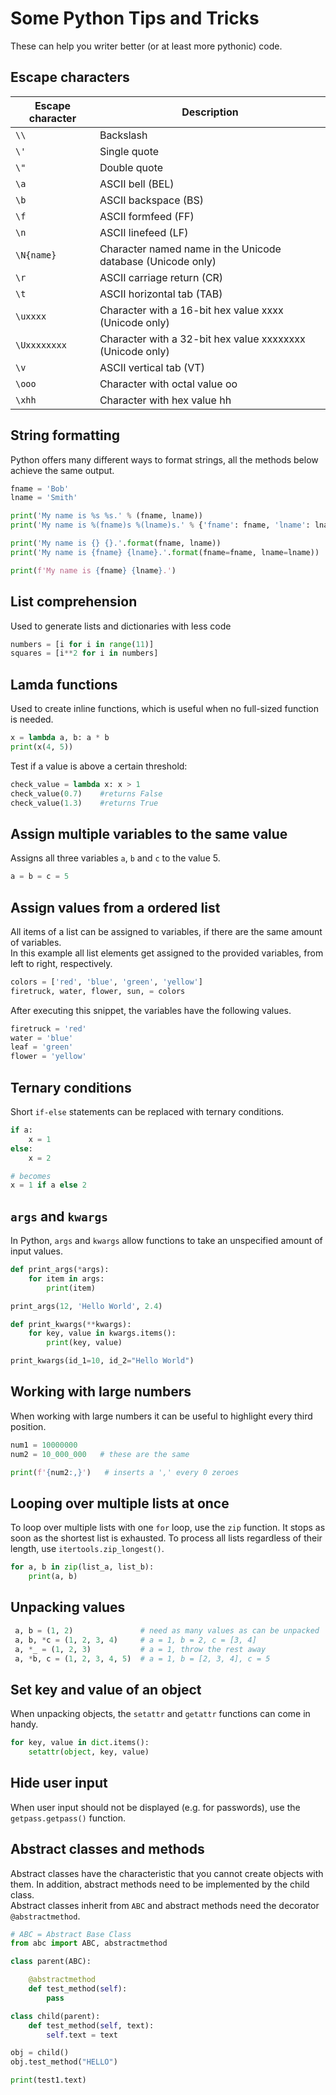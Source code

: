 # Some Python Tips and Tricks
These can help you writer better (or at least more pythonic) code.

## Escape characters

Escape character | Description
--- | ---
`\\` | Backslash
`\'` | Single quote
`\"` | Double quote
`\a` | ASCII bell (BEL)
`\b` | ASCII backspace (BS)
`\f` | ASCII formfeed (FF)
`\n` | ASCII linefeed (LF)
`\N{name}` | Character named name in the Unicode database (Unicode only)
`\r` | ASCII carriage return (CR)
`\t` | ASCII horizontal tab (TAB)
`\uxxxx` | Character with a 16-bit hex value xxxx (Unicode only)
`\Uxxxxxxxx` | Character with a 32-bit hex value xxxxxxxx (Unicode only)
`\v` | ASCII vertical tab (VT)
`\ooo` | Character with octal value oo
`\xhh` | Character with hex value hh

## String formatting
Python offers many different ways to format strings, all the methods below achieve the same output.

```python
fname = 'Bob'
lname = 'Smith'

print('My name is %s %s.' % (fname, lname))
print('My name is %(fname)s %(lname)s.' % {'fname': fname, 'lname': lname})

print('My name is {} {}.'.format(fname, lname))
print('My name is {fname} {lname}.'.format(fname=fname, lname=lname))

print(f'My name is {fname} {lname}.')
```

## List comprehension
Used to generate lists and dictionaries with less code

```python
numbers = [i for i in range(11)]
squares = [i**2 for i in numbers]
```

## Lamda functions
Used to create inline functions, which is useful when no full-sized function is needed.

```python
x = lambda a, b: a * b
print(x(4, 5))
```

Test if a value is above a certain threshold:

```python
check_value = lambda x: x > 1
check_value(0.7)	#returns False
check_value(1.3)	#returns True
```

## Assign multiple variables to the same value
Assigns all three variables `a`, `b` and `c` to the value 5.

```python
a = b = c = 5
```

## Assign values from a ordered list
All items of a list can be assigned to variables, if there are the same amount of variables.  
In this example all list elements get assigned to the provided variables, from left to right, respectively.

```python
colors = ['red', 'blue', 'green', 'yellow']
firetruck, water, flower, sun, = colors
```

After executing this snippet, the variables have the following values.

```python
firetruck = 'red'
water = 'blue'
leaf = 'green'
flower = 'yellow'
```

## Ternary conditions
Short `if-else` statements can be replaced with ternary conditions.

```python
if a:
    x = 1
else:
    x = 2

# becomes
x = 1 if a else 2
```

## `args` and `kwargs`
In Python, `args` and `kwargs` allow functions to take an unspecified amount of input values.

```python
def print_args(*args):
    for item in args:
        print(item)

print_args(12, 'Hello World', 2.4)

def print_kwargs(**kwargs):
    for key, value in kwargs.items():
        print(key, value)

print_kwargs(id_1=10, id_2="Hello World")
```

## Working with large numbers
When working with large numbers it can be useful to highlight every third position.

```python
num1 = 10000000
num2 = 10_000_000   # these are the same

print(f'{num2:,}')   # inserts a ',' every 0 zeroes
```

## Looping over multiple lists at once
To loop over multiple lists with one `for` loop, use the `zip` function. It stops as soon as the shortest list is exhausted.
To process all lists regardless of their length, use `itertools.zip_longest()`.

```python
for a, b in zip(list_a, list_b):
    print(a, b)
```

## Unpacking values

```python
 a, b = (1, 2)               # need as many values as can be unpacked
 a, b, *c = (1, 2, 3, 4)     # a = 1, b = 2, c = [3, 4]
 a, *_ = (1, 2, 3)           # a = 1, throw the rest away
 a, *b, c = (1, 2, 3, 4, 5)  # a = 1, b = [2, 3, 4], c = 5
 ```

## Set key and value of an object
When unpacking objects, the `setattr` and `getattr` functions can come in handy.

```python
for key, value in dict.items():
    setattr(object, key, value)
```

## Hide user input
When user input should not be displayed (e.g. for passwords), use the `getpass.getpass()` function.

## Abstract classes and methods
Abstract classes have the characteristic that you cannot create objects with them. In addition, abstract methods need to be implemented by the child class.  
Abstract classes inherit from `ABC` and abstract methods need the decorator `@abstractmethod`.

```python
# ABC = Abstract Base Class
from abc import ABC, abstractmethod

class parent(ABC):

    @abstractmethod
    def test_method(self):
        pass

class child(parent):
    def test_method(self, text):
        self.text = text

obj = child()
obj.test_method("HELLO")

print(test1.text)
```
